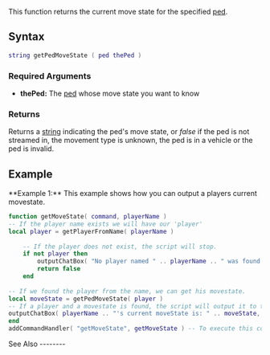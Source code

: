 This function returns the current move state for the specified [ped](/docs/ped.md "wikilink").

Syntax
------

``` lua
string getPedMoveState ( ped thePed )
```

### Required Arguments

-   **thePed:** The [ped](/docs/ped.md "wikilink") whose move state you want to know

### Returns

Returns a [string](/docs/string.md "wikilink") indicating the ped's move state, or *false* if the ped is not streamed in, the movement type is unknown, the ped is in a vehicle or the ped is invalid.

Example
-------

<section show="true">
**Example 1:** This example shows how you can output a players current movestate.

``` lua
function getMoveState( command, playerName )
-- If the player name exists we will have our 'player'
local player = getPlayerFromName( playerName )
 
    -- If the player does not exist, the script will stop.
    if not player then 
        outputChatBox( "No player named " .. playerName .. " was found.", 250, 0, 0, true )
        return false
    end
 
-- If we found the player from the name, we can get his movestate.
local moveState = getPedMoveState( player )
-- If a player and a movestate is found, the script will output it to the chatbox.
outputChatBox( playerName .. "'s current moveState is: " .. moveState, 0, 150, 0, true )
end
addCommandHandler( "getMoveState", getMoveState ) -- To execute this command, simply write: /getMoveState playerName
```

</section>
See Also
--------
